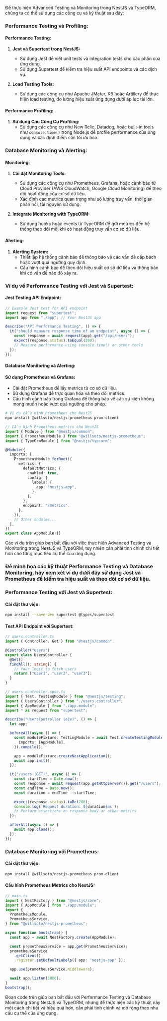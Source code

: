 Để thực hiện Advanced Testing và Monitoring trong NestJS và TypeORM, chúng ta có thể sử dụng các công cụ và kỹ thuật sau đây:

### Performance Testing và Profiling:

#### Performance Testing:

1. **Jest và Supertest trong NestJS:**

   - Sử dụng Jest để viết unit tests và integration tests cho các phần của ứng dụng.
   - Sử dụng Supertest để kiểm tra hiệu suất API endpoints và các dịch vụ.

2. **Load Testing Tools:**
   - Sử dụng các công cụ như Apache JMeter, K6 hoặc Artillery để thực hiện load testing, đo lường hiệu suất ứng dụng dưới áp lực tải lớn.

#### Performance Profiling:

1. **Sử dụng Các Công Cụ Profiling:**
   - Sử dụng các công cụ như New Relic, Datadog, hoặc built-in tools như `console.time()` trong Node.js để profile performance của ứng dụng và xác định điểm cần tối ưu hóa.

### Database Monitoring và Alerting:

#### Monitoring:

1. **Cài đặt Monitoring Tools:**

   - Sử dụng các công cụ như Prometheus, Grafana, hoặc cảnh báo từ Cloud Provider (AWS CloudWatch, Google Cloud Monitoring) để theo dõi hoạt động của cơ sở dữ liệu.
   - Xác định các metrics quan trọng như số lượng truy vấn, thời gian phản hồi, tài nguyên sử dụng.

2. **Integrate Monitoring with TypeORM:**
   - Sử dụng hooks hoặc events từ TypeORM để gửi metrics đến hệ thống theo dõi mỗi khi có hoạt động truy vấn cơ sở dữ liệu.

#### Alerting:

1. **Alerting System:**
   - Thiết lập hệ thống cảnh báo để thông báo về các vấn đề cấp bách hoặc vượt quá ngưỡng quy định.
   - Cấu hình cảnh báo để theo dõi hiệu suất cơ sở dữ liệu và thông báo khi có vấn đề nào đó xảy ra.

### Ví dụ về Performance Testing với Jest và Supertest:

#### Jest Testing API Endpoint:

```typescript
// Example Jest test for API endpoint
import request from "supertest";
import app from "./app"; // Your NestJS app

describe("API Performance Testing", () => {
  it("should measure response time of an endpoint", async () => {
    const response = await request(app).get("/api/users");
    expect(response.status).toEqual(200);
    // Measure performance using console.time() or other tools
  });
});
```

#### Database Monitoring và Alerting:

#### Sử dụng Prometheus và Grafana:

- Cài đặt Prometheus để lấy metrics từ cơ sở dữ liệu.
- Sử dụng Grafana để trực quan hóa và theo dõi metrics.
- Cấu hình cảnh báo trong Grafana để thông báo về các sự kiện không mong muốn hoặc vượt quá ngưỡng cho phép.

```bash
# Ví dụ cấu hình Prometheus cho NestJS
npm install @willsoto/nestjs-prometheus prom-client
```

```typescript
// Cấu hình Prometheus metrics cho NestJS
import { Module } from "@nestjs/common";
import { PrometheusModule } from "@willsoto/nestjs-prometheus";
import { TypeOrmModule } from "@nestjs/typeorm";

@Module({
  imports: [
    PrometheusModule.forRoot({
      metrics: {
        defaultMetrics: {
          enabled: true,
          config: {
            labels: {
              app: "nestjs-app",
            },
          },
        },
        endpoint: "/metrics",
      },
    }),
    // Other modules...
  ],
})
export class AppModule {}
```

Các ví dụ trên giúp bạn bắt đầu với việc thực hiện Advanced Testing và Monitoring trong NestJS và TypeORM, tuy nhiên cần phải tinh chỉnh chi tiết hơn cho từng mục tiêu cụ thể của ứng dụng.

### Để minh họa các kỹ thuật Performance Testing và Database Monitoring, hãy xem xét ví dụ dưới đây sử dụng Jest và Prometheus để kiểm tra hiệu suất và theo dõi cơ sở dữ liệu.

### Performance Testing với Jest và Supertest:

#### Cài đặt thư viện:

```bash
npm install --save-dev supertest @types/supertest
```

#### Test API Endpoint với Supertest:

```typescript
// users.controller.ts
import { Controller, Get } from "@nestjs/common";

@Controller("users")
export class UsersController {
  @Get()
  findAll(): string[] {
    // Your logic to fetch users
    return ["user1", "user2", "user3"];
  }
}
```

```typescript
// users.controller.spec.ts
import { Test, TestingModule } from "@nestjs/testing";
import { UsersController } from "./users.controller";
import { AppModule } from "./app.module";
import * as request from "supertest";

describe("UsersController (e2e)", () => {
  let app;

  beforeAll(async () => {
    const moduleFixture: TestingModule = await Test.createTestingModule({
      imports: [AppModule],
    }).compile();

    app = moduleFixture.createNestApplication();
    await app.init();
  });

  it("/users (GET)", async () => {
    const startTime = Date.now();
    const response = await request(app.getHttpServer()).get("/users");
    const endTime = Date.now();
    const duration = endTime - startTime;

    expect(response.status).toBe(200);
    console.log(`Request duration: ${duration}ms`);
    // Perform assertions on response body or other metrics
  });

  afterAll(async () => {
    await app.close();
  });
});
```

### Database Monitoring với Prometheus:

#### Cài đặt thư viện:

```bash
npm install @willsoto/nestjs-prometheus prom-client
```

#### Cấu hình Prometheus Metrics cho NestJS:

```typescript
// main.ts
import { NestFactory } from "@nestjs/core";
import { AppModule } from "./app.module";
import {
  PrometheusModule,
  PrometheusService,
} from "@willsoto/nestjs-prometheus";

async function bootstrap() {
  const app = await NestFactory.create(AppModule);

  const prometheusService = app.get(PrometheusService);
  prometheusService
    .getClient()
    .register.setDefaultLabels({ app: "nestjs-app" });

  app.use(prometheusService.middleware);

  await app.listen(3000);
}
bootstrap();
```

Đoạn code trên giúp bạn bắt đầu với Performance Testing và Database Monitoring trong NestJS và TypeORM, nhưng để thực hiện các kỹ thuật này một cách chi tiết và hiệu quả hơn, cần phải tinh chỉnh và mở rộng theo nhu cầu cụ thể của ứng dụng.

